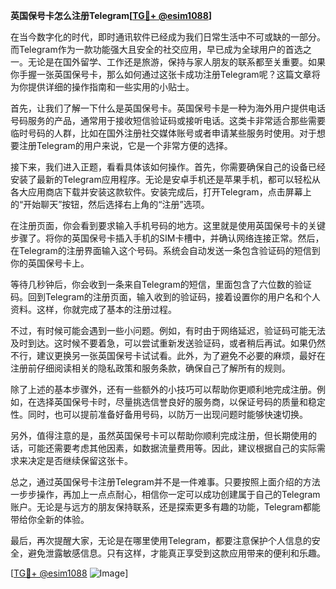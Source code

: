 **英国保号卡怎么注册Telegram[[TG💪+ @esim1088](https://t.me/s/esim1088)]**

在当今数字化的时代，即时通讯软件已经成为我们日常生活中不可或缺的一部分。而Telegram作为一款功能强大且安全的社交应用，早已成为全球用户的首选之一。无论是在国外留学、工作还是旅游，保持与家人朋友的联系都至关重要。如果你手握一张英国保号卡，那么如何通过这张卡成功注册Telegram呢？这篇文章将为你提供详细的操作指南和一些实用的小贴士。

首先，让我们了解一下什么是英国保号卡。英国保号卡是一种为海外用户提供电话号码服务的产品，通常用于接收短信验证码或接听电话。这类卡非常适合那些需要临时号码的人群，比如在国外注册社交媒体账号或者申请某些服务时使用。对于想要注册Telegram的用户来说，它是一个非常方便的选择。

接下来，我们进入正题，看看具体该如何操作。首先，你需要确保自己的设备已经安装了最新的Telegram应用程序。无论是安卓手机还是苹果手机，都可以轻松从各大应用商店下载并安装这款软件。安装完成后，打开Telegram，点击屏幕上的“开始聊天”按钮，然后选择右上角的“注册”选项。

在注册页面，你会看到要求输入手机号码的地方。这里就是使用英国保号卡的关键步骤了。将你的英国保号卡插入手机的SIM卡槽中，并确认网络连接正常。然后，在Telegram的注册界面输入这个号码。系统会自动发送一条包含验证码的短信到你的英国保号卡上。

等待几秒钟后，你会收到一条来自Telegram的短信，里面包含了六位数的验证码。回到Telegram的注册页面，输入收到的验证码，接着设置你的用户名和个人资料。这样，你就完成了基本的注册过程。

不过，有时候可能会遇到一些小问题。例如，有时由于网络延迟，验证码可能无法及时到达。这时候不要着急，可以尝试重新发送验证码，或者稍后再试。如果仍然不行，建议更换另一张英国保号卡试试看。此外，为了避免不必要的麻烦，最好在注册前仔细阅读相关的隐私政策和服务条款，确保自己了解所有的规则。

除了上述的基本步骤外，还有一些额外的小技巧可以帮助你更顺利地完成注册。例如，在选择英国保号卡时，尽量挑选信誉良好的服务商，以保证号码的质量和稳定性。同时，也可以提前准备好备用号码，以防万一出现问题时能够快速切换。

另外，值得注意的是，虽然英国保号卡可以帮助你顺利完成注册，但长期使用的话，可能还需要考虑其他因素，如数据流量费用等。因此，建议根据自己的实际需求来决定是否继续保留这张卡。

总之，通过英国保号卡注册Telegram并不是一件难事。只要按照上面介绍的方法一步步操作，再加上一点点耐心，相信你一定可以成功创建属于自己的Telegram账户。无论是与远方的朋友保持联系，还是探索更多有趣的功能，Telegram都能带给你全新的体验。

最后，再次提醒大家，无论是在哪里使用Telegram，都要注意保护个人信息的安全，避免泄露敏感信息。只有这样，才能真正享受到这款应用带来的便利和乐趣。

[[TG💪+ @esim1088](https://t.me/s/esim1088) ![Image](https://i.postimg.cc/4NQfJmqS/Snipaste-2025-05-13-00-14-12.png)]